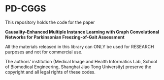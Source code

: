 # PD-CGGS

This repository holds the code for the paper

**Causality-Enhanced Multiple Instance Learning with Graph Convolutional Networks for Parkinsonian Freezing-of-Gait Assessment**

All the materials released in this library can ONLY be used for RESEARCH purposes and not for commercial use.

The authors' institution (Medical Image and Health Informatics Lab, School of Biomedical Engineering, Shanghai Jiao Tong University) preserve the copyright and all legal rights of these codes.
